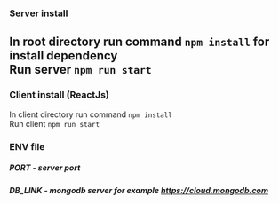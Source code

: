 ### Server install
In root directory run command `npm install` for install dependency\
Run server `npm run start`
---
### Client install (ReactJs)
In client directory run command `npm install`\
Run client `npm run start`
### ENV file
##### PORT - server port
##### DB_LINK - mongodb server for example https://cloud.mongodb.com